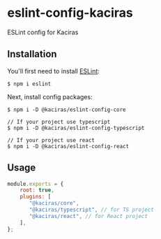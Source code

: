 # eslint-config-kaciras

ESLint config for Kaciras

## Installation

You'll first need to install [ESLint](http://eslint.org):

```
$ npm i eslint
```

Next, install config packages:

```
$ npm i -D @kaciras/eslint-config-core

// If your project use typescript
$ npm i -D @kaciras/eslint-config-typescript

// If your project use react
$ npm i -D @kaciras/eslint-config-react
```

## Usage

```javascript
module.exports = {
    root: true,
    plugins: [
       "@kaciras/core",
       "@kaciras/typescript", // for TS project
       "@kaciras/react", // for React project
    ],
};
```
